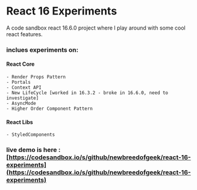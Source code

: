 # React 16 Experiments

A code sandbox react 16.6.0 project where I play around with some cool react features.

### inclues experiments on:
#### React Core
```
- Render Props Pattern
- Portals
- Context API
- New LifeCycle [worked in 16.3.2 - broke in 16.6.0, need to investigate]
- AsyncMode
- Higher Order Component Pattern
```

#### React Libs
```
- StyledComponents
```

### live demo is here : [https://codesandbox.io/s/github/newbreedofgeek/react-16-experiments](https://codesandbox.io/s/github/newbreedofgeek/react-16-experiments)


